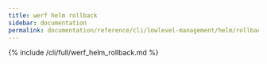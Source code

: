 ```yaml
---
title: werf helm rollback
sidebar: documentation
permalink: documentation/reference/cli/lowlevel-management/helm/rollback.html
---
```


{% include /cli/full/werf_helm_rollback.md %}

